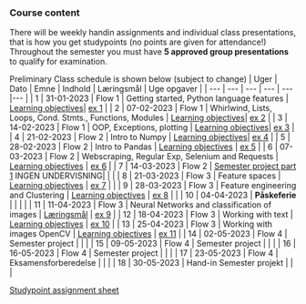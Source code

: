 ### Course content

There will be weekly handin assignments and individual class presentations, that is how you get studypoints (no points are given for attendance!)
Throughout the semester you must have **5  approved group presentations** to qualify for examination.

Preliminary Class schedule is shown below (subject to change)
| Uger | Dato | Emne | Indhold | Læringsmål | Uge opgaver |
| --- | --- | --- | --- | --- |--- |
| 1 | 31-01-2023 | Flow 1 | Getting started, Python language features | [Learning objectives](notebooks/learning_objectives.md#week-1)| [ex 1](notebooks/01-Exercise.ipynb) |
| 2 | 07-02-2023 | Flow 1 | Whirlwind, Lists, Loops, Cond. Stmts., Functions, Modules | [Learning objectives](notebooks/learning_objectives.md#week-2)| [ex 2](notebooks/02-Exercise.ipynb) |
| 3 | 14-02-2023 | Flow 1 | OOP, Exceptions, plotting | [Learning objectives](notebooks/learning_objectives.md#week-3)| [ex 3](notebooks/03-Exercise.ipynb) |
| 4 | 21-02-2023 | Flow 2 | Intro to Numpy | [Learning objectives](notebooks/learning_objectives.md#week-4)| [ex 4](notebooks/04-Exercise.ipynb) |
| 5 | 28-02-2023 | Flow 2 | Intro to Pandas | [Learning objectives](notebooks/learning_objectives.md#week-5) | [ex 5](notebooks/05-Exercise.ipynb) |
| 6 | 07-03-2023 | Flow 2 | Webscraping, Regular Exp, Selenium and Requests | [Learning objectives](notebooks/learning_objectives.md#week-6) | [ex 6](notebooks/06-Exercise.ipynb) |
| 7 | 14-03-2023 | Flow 2 | [Semester project part 1](notebooks/semester_project.md) INGEN UNDERVISNING|  |  |
| 8 | 21-03-2023 | Flow 3 | Feature spaces | [Learning objectives](notebooks/learning_objectives.md#week-7) | [ex 7](notebooks/07-Exercise.ipynb) |  |
| 9 | 28-03-2023 | Flow 3 | Feature engineering and Clustering | [Learning objectives](notebooks/learning_objectives.md) | [ex 8](notebooks/08-Exercise.ipynb) |  |
| 10 | 04-04-2023 | **Påskeferie** |  |  |  |
| 11 | 11-04-2023 | Flow 3 | Neural Networks and classification of images | [Læringsmål](notebooks/learning_objectives.md) | [ex 9](notebooks/09-Exercise.ipynb) |
| 12 | 18-04-2023 | Flow 3 | Working with text | [Learning objectives](notebooks/learning_objectives.md) | [ex 10](notebooks/10-Exercise.ipynb) |
| 13 | 25-04-2023 | Flow 3 | Working with images OpenCV | [Learning objectives](notebooks/learning_objectives.md) | [ex 11](notebooks/11-Exercise.ipynb) |
| 14 | 02-05-2023 | Flow 4 | Semester project |  |  |
| 15 | 09-05-2023 | Flow 4 | Semester project |  |  |
| 16 | 16-05-2023 | Flow 4 | Semester project |  |  |
| 17 | 23-05-2023 | Flow 4 | Eksamensforberedelse |  |  |
| 18 | 30-05-2023 | Hand-in Semester projekt |  |  |

[Studypoint assignment sheet](https://docs.google.com/spreadsheets/d/1u9ZYEgQYjRtjDrdCGXljOBA-NWX55ytnhuXL6YP2jUs/edit?usp=sharing)

